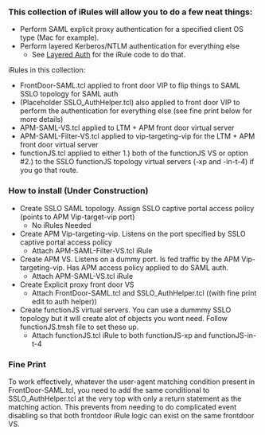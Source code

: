 ### This collection of iRules will allow you to do a few neat things:
- Perform SAML explicit proxy authentication for a specified client OS type (Mac for example). 
- Perform layered Kerberos/NTLM authentication for everything else
    - See [Layered Auth](https://github.com/megamattzilla/iRules/tree/master/SSLO_Layered_Auth) for the iRule code to do that.  

iRules in this collection:
- FrontDoor-SAML.tcl applied to front door VIP to flip things to SAML SSLO topology for SAML auth
- (Placeholder SSLO_AuthHelper.tcl) also applied to front door VIP to perform the authentication for everything else (see fine print below for more details)
- APM-SAML-VS.tcl applied to LTM + APM front door virtual server 
- APM-SAML-Filter-VS.tcl applied to vip-targeting-vip for the LTM + APM front door virtual server
- functionJS.tcl applied to either 1.) both of the functionJS VS or option #2.) to the SSLO functionJS topology virtual servers (-xp and -in-t-4) if you go that route. 

### How to install (Under Construction)
- Create SSLO SAML topology. Assign SSLO captive portal access policy (points to APM Vip-target-vip port)
    - No iRules Needed
- Create APM Vip-targeting-vip. Listens on the port specified by SSLO captive portal access policy 
    - Attach APM-SAML-Filter-VS.tcl iRule
- Create APM VS. Listens on a dummy port. Is fed traffic by the APM Vip-targeting-vip. Has APM access policy applied to do SAML auth.
    - Attach APM-SAML-VS.tcl iRule
- Create Explicit proxy front door VS
    - Attach FrontDoor-SAML.tcl and SSLO_AuthHelper.tcl ((with fine print edit to auth helper))
- Create functionJS virtual servers. You can use a dummmy SSLO topology but it will create alot of objects you wont need. Follow functionJS.tmsh file to set these up. 
    - Attach functionJS.tcl iRule to both functionJS-xp and functionJS-in-t-4

### Fine Print
To work effectively, whatever the user-agent matching condition present in FrontDoor-SAML.tcl, you need to add the same conditional to SSLO_AuthHelper.tcl at the very top with only a return statement as the matching action. This prevents from needing to do complicated event disabling so that both frontdoor iRule logic can exist on the same frontdoor VS. 
